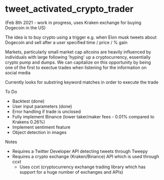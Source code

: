 # tweet_activated_crypto_trader

(Feb 8th 2021 - work in progress, uses Kraken exchange for buying Dogecoin in the US)

The idea is to buy crypto using a trigger e.g. when Elon musk tweets about Dogecoin and sell after a user specified time / price / % gain

Markets, particularly small market cap altcoins are heavily influenced by individuals with large following 'hyping' up a cryptocurrency, essentially crypto pump and dumps. We can capitalize on this opportunity by being one of the first to exectue trades when listening for the information on social media

Currently looks for substring keyword matches in order to execute the trade

To Do
- Backtest (done)
- User input parameters (done)
- Error handling if trade is unclosed
- Fully implement Binance (lower taker/maker fees - 0.01% compared to Krakens 0.26%)
- Implement sentiment feature
- Object detection in images


Notes
- Requires a Twitter Developer API detecting tweets through Tweepy
- Requires a crypto exchange (Kraken/Binance) API which is used through ccxt
	- Uses ccxt (cryptocurrency exchange trading library which has support for a huge number of exchanges and APIs)






